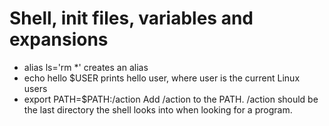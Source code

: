 # Shell, init files, variables and expansions

- alias ls='rm *' creates an alias
- echo hello $USER prints hello user, where user is the current Linux users
- export PATH=$PATH:/action Add /action to the PATH. /action should be the last directory the shell looks into when looking for a program.
